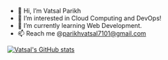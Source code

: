 - 👋 Hi, I’m Vatsal Parikh
- 👀 I’m interested in Cloud Computing and DevOps!
- 🌱 I’m currently learning Web Development.
- 📫 Reach me @parikhvatsal7101@gmail.com

<!---
vatsalparikh07/vatsalparikh07 is a ✨ special ✨ repository because its `README.md` (this file) appears on your GitHub profile.
You can click the Preview link to take a look at your changes.
--->

[![Vatsal's GitHub stats](https://github-readme-stats.vercel.app/api?username=vatsalparikh07)](https://github.com/anuraghazra/github-readme-stats)

